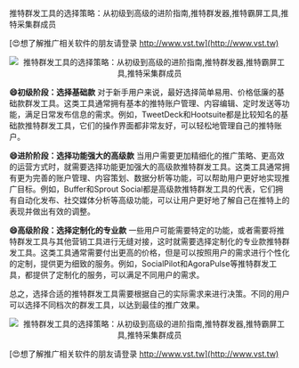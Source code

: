 推特群发工具的选择策略：从初级到高级的进阶指南,推特群发器,推特霸屏工具,推特采集群成员

[😍想了解推广相关软件的朋友请登录 http://www.vst.tw](http://www.vst.tw)

 <center><img src="https://vst.tw/MP4/tuiguang/png/7.png" alt="推特群发工具的选择策略：从初级到高级的进阶指南,推特群发器,推特霸屏工具,推特采集群成员"></center>

**😄初级阶段：选择基础款**
对于新手用户来说，最好选择简单易用、价格低廉的基础款群发工具。这类工具通常拥有基本的推特账户管理、内容编辑、定时发送等功能，满足日常发布信息的需求。例如，TweetDeck和Hootsuite都是比较知名的基础款推特群发工具，它们的操作界面都非常友好，可以轻松地管理自己的推特账户。

**😄进阶阶段：选择功能强大的高级款**
当用户需要更加精细化的推广策略、更高效的运营方式时，就需要选择功能更加强大的高级款推特群发工具。这类工具通常拥有更为完善的账户管理、内容策划、数据分析等功能，可以帮助用户更好地实现推广目标。例如，Buffer和Sprout Social都是高级款推特群发工具的代表，它们拥有自动化发布、社交媒体分析等高级功能，可以让用户更好地了解自己在推特上的表现并做出有效的调整。

**😄高级阶段：选择定制化的专业款**
一些用户可能需要特定的功能，或者需要将推特群发工具与其他营销工具进行无缝对接，这时就需要选择定制化的专业款推特群发工具。这类工具通常需要付出更高的价格，但是可以按照用户的需求进行个性化的定制，提供更为细致的服务。例如，SocialPilot和AgoraPulse等推特群发工具，都提供了定制化的服务，可以满足不同用户的需求。

总之，选择合适的推特群发工具需要根据自己的实际需求来进行决策。不同的用户可以选择不同档次的群发工具，以达到最佳的推广效果。

 <center><img src="https://vst.tw/MP4/tuiguang/png/8.png" alt="推特群发工具的选择策略：从初级到高级的进阶指南,推特群发器,推特霸屏工具,推特采集群成员"></center>

[😍想了解推广相关软件的朋友请登录 http://www.vst.tw](http://www.vst.tw)



